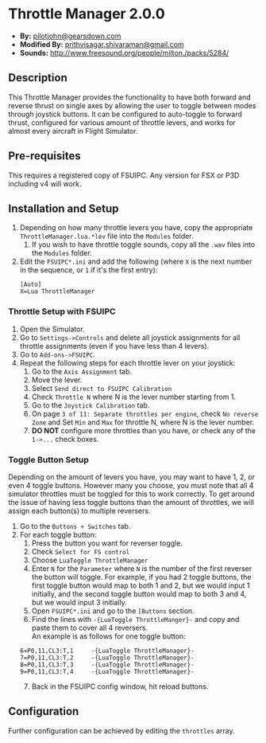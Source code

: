 # Throttle Manager 2.0.0
- **By:** pilotjohn@gearsdown.com
- **Modified By:** prithvisagar.shivaraman@gmail.com
- **Sounds:** http://www.freesound.org/people/milton./packs/5284/

## Description
This Throttle Manager provides the functionality to have both forward and reverse thrust on single axes by allowing the user to toggle between modes through joystick buttons. It can be configured to auto-toggle to forward thrust, configured for various amount of throttle levers, and works for almost every aircraft in Flight Simulator.

## Pre-requisites
This requires a registered copy of FSUIPC. Any version for FSX or P3D including v4 will work.

## Installation and Setup
1. Depending on how many throttle levers you have, copy the appropriate `ThrottleManager.lua.*lev` file into the `Modules` folder.
	1. If you wish to have throttle toggle sounds, copy all the `.wav` files into the `Modules` folder.
2. Edit the `FSUIPC*.ini` and add the following (where `X` is the next number in the sequence, or `1` if it's the first entry):
	```
    [Auto]
    X=Lua ThrottleManager
    ```
### Throttle Setup with FSUIPC
1. Open the Simulator.
2. Go to `Settings->Controls` and delete all joystick assignments for all throttle assignments (even if you have less than 4 levers).
3. Go to `Add-ons->FSUIPC`.
4. Repeat the following steps for each throttle lever on your joystick:
	1. Go to the `Axis Assignment` tab.
	2. Move the lever.
	2. Select `Send direct to FSUIPC Calibration`
	3. Check `Throttle N` where N is the lever number starting from 1.
	4. Go to the `Joystick Calibration` tab.
	5. On page `3 of 11: Separate throttles per engine`, check `No reverse Zone` and Set `Min` and `Max` for throttle N, where N is the lever number.
	6. **DO NOT** configure more throttles than you have, or check any of the `1->...` check boxes.

### Toggle Button Setup 
Depending on the amount of levers you have, you may want to have 1, 2, or even 4 toggle buttons. However many you choose, you must note that all 4 simulator throttles must be toggled for this to work correctly. To get around the issue of having less toggle buttons than the amount of throttles, we will assign each button(s) to multiple reversers.
1.  Go to the `Buttons + Switches` tab.
2.  For each toggle button:
	1. Press the button you want for reverser toggle.
	2. Check `Select for FS control`
	3. Choose `LuaToggle ThrottleManager`
	4. Enter `N` for the `Parameter` where `N` is the number of the first reverser the button will toggle. For example, if you had 2 toggle buttons, the first toggle button would map to both 1 and 2, but we would input 1 initially, and the second toggle button would map to both 3 and 4, but we would input 3 initially.
	5. Open `FSUIPC*.ini` and go to the `[Buttons` section.
	6. Find the lines with `-{LuaToggle ThrottleManger}-` and copy and paste them to cover all 4 reversers. \
	 An example is as follows for one toggle button:
    ```
    6=P0,11,CL3:T,1 	-{LuaToggle ThrottleManager}-
	7=P0,11,CL3:T,2 	-{LuaToggle ThrottleManager}-
	8=P0,11,CL3:T,3 	-{LuaToggle ThrottleManager}-
	9=P0,11,CL3:T,4 	-{LuaToggle ThrottleManager}-
    ```
    7. Back in the FSUIPC config window, hit reload buttons.

## Configuration
Further configuration can be achieved by editing the `throttles` array.
